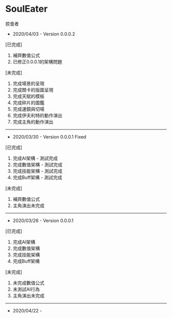 # SoulEater
掠食者

- 2020/04/03 - Version 0.0.0.2 

[已完成]
1. 補齊數值公式
2. 已修正0.0.0.1的架構問題

[未完成]
1. 完成場景的呈現
2. 完成關卡的版圖呈現
3. 完成天賦的模板
4. 完成碎片的圖鑑
5. 完成運鏡與切場
6. 完成伊夫利特的動作演出
7. 完成主角的動作演出

----------------------------------

- 2020/03/30 - Version 0.0.0.1 Fixed

[已完成]
1. 完成AI架構 - 測試完成
2. 完成數值架構 - 測試完成
3. 完成技能架構 - 測試完成
4. 完成Buff架構 - 測試完成

[未完成]
1. 補齊數值公式
2. 主角演出未完成

----------------------------------

- 2020/03/26 - Version 0.0.0.1

[已完成]
1. 完成AI架構
2. 完成數值架構
3. 完成技能架構
4. 完成Buff架構

[未完成]
1. 未完成數值公式
2. 未測試AI行為
3. 主角演出未完成

----------------------------------

- 2020/04/22 -